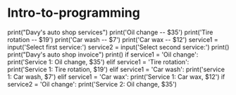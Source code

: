# Intro-to-programming
print("Davy's auto shop services")
print('Oil change -- $35')
print('Tire rotation -- $19')
print('Car wash -- $7')
print('Car wax -- $12')
service1 = input('Select first service:')
service2 = input('Select second service:')
print()
print("Davy's auto shop invoice")
print()
if service1 = 'Oil change':
    print('Service 1: Oil change, $35')
elif service1 = 'Tire rotation':
    print('Service 1: Tire rotation, $19')
elif service1 = 'Car wash':
    print('service 1: Car wash, $7')
elif service1 = 'Car wax':
    print('Service 1: Car wax, $12')
if service2 = 'Oil change':
    print('Service 2: Oil change, $35')
